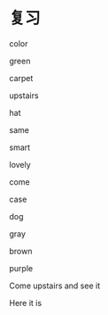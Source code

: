 # 复习

color

green

carpet

upstairs

hat

same

smart

lovely

come

case

dog

gray

brown

purple

Come upstairs and see it

Here it is
